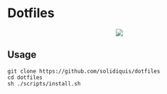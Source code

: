 # Dotfiles

<center>
  <img src="https://github.com/solidiquis/dotfiles/blob/master/misc/Desktop_1.png?raw=true">
</center>


## Usage 

```shell
git clone https://github.com/solidiquis/dotfiles
cd dotfiles
sh ./scripts/install.sh
```
